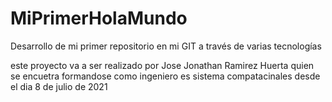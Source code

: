 # MiPrimerHolaMundo
Desarrollo de mi primer repositorio en mi GIT a través de varias tecnologías

este proyecto va a ser realizado por Jose Jonathan Ramirez Huerta 
quien se encuetra formandose como ingeniero es sistema compatacinales
desde el dia 8 de julio de 2021
